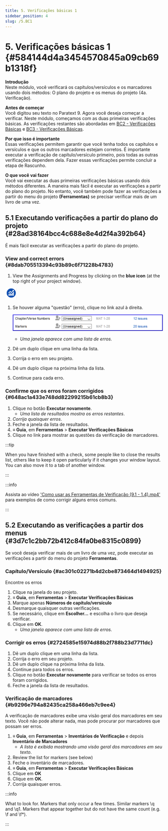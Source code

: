 ```yaml
---
title: 5. Verificações básicas 1
sidebar_position: 4
slug: /5.BC1
---
```




# 5. Verificações básicas 1 {#584144d4a3454570845a09cb69b1318f}


**Introdução**  
Neste módulo, você verificará os capítulos/versículos e os marcadores usando dois métodos: O plano do projeto e os menus do projeto (4a. Verificação).


**Antes de começar**  
Você digitou seu texto no Paratext 9. Agora você deseja começar a verificar. Neste módulo, começamos com as duas primeiras verificações básicas. As verificações restantes são abordadas em [BC2 - Verificações Básicas](../03-Stage-2/12.BC2.md) e [BC3 - Verificações Básicas](../04-Stage-3/19.BC3.md).


**Por que isso é importante**  
Essas verificações permitem garantir que você tenha todos os capítulos e versículos e que os outros marcadores estejam corretos. É importante executar a verificação de capítulo/versículo primeiro, pois todas as outras verificações dependem dela. Fazer essas verificações permite concluir a etapa de Rascunho.


**O que você vai fazer**  
Você vai executar as duas primeiras verificações básicas usando dois métodos diferentes. A maneira mais fácil é executar as verificações a partir do plano do projeto. No entanto, você também pode fazer as verificações a partir do menu do projeto **(Ferramentas)** se precisar verificar mais de um livro de uma vez.


## 5.1 Executando verificações a partir do plano do projeto {#28ad38164bcc4c688e8e4d2f4a392b64}


É mais fácil executar as verificações a partir do plano do projeto.


### **View and correct errors** {#8dab705513394c93b89c6f71228b4783}


<div class='notion-row'>
<div class='notion-column' style={{width: 'calc((100% - (min(32px, 4vw) * 1)) * 0.5)'}}>

1. View the Assignments and Progress by clicking on the **blue icon** (at the top right of your project window).

</div><div className='notion-spacer'></div>

<div class='notion-column' style={{width: 'calc((100% - (min(32px, 4vw) * 1)) * 0.5)'}}>


![](./1327675855.png)


</div><div className='notion-spacer'></div>
</div>

1. Se houver alguma "questão" (erro), clique no link azul à direita.

    ![](./1439418375.png)

    - *Uma janela aparece com uma lista de erros.*
2. Dê um duplo clique em uma linha da lista.
3. Corrija o erro em seu projeto.
4. Dê um duplo clique na próxima linha da lista.
5. Continue para cada erro.

### **Confirme que os erros foram corrigidos** {#648ac1a433e748dd82299215b61cb8b3}

1. Clique no botão **Executar novamente**.
    - *Uma lista de resultados mostra os erros restantes*.
2. *Corrija quaisquer erros*.
3. Feche a janela da lista de resultados.
4. **≡ Guia**, em **Ferramentas** \> **Executar Verificações Básicas**
5. Clique no link para mostrar as questões da verificação de marcadores.

:::tip

When you have finished with a check, some people like to close the results list, others like to keep it open particularly if it changes your window layout. You can also move it to a tab of another window.

:::




:::info

Assista ao vídeo ['Como usar as Ferramentas de Verificação (9.1 - 1.4).mp4'](https://vimeo.com/461361122) para exemplos de como corrigir alguns erros comuns.

:::




## 5.2 Executando as verificações a partir dos menus {#3d7c1c2bb72b412c84fa0be8315c0899}


Se você deseja verificar mais de um livro de uma vez, pode executar as verificações a partir do menu do projeto **Ferramentas**.


### Capítulo/Versículo {#ac301c02271b4d2cbe873464d1494925}


Encontre os erros

1. Clique na janela do seu projeto.
2. **≡ Guia**, em **Ferramentas** \> **Executar Verificações Básicas**
3. Marque apenas **Números de capítulo/versículo**
4. Desmarque quaisquer outras verificações.
5. Se necessário, clique em **Escolher...** e escolha o livro que deseja verificar.
6. Clique em **OK**.
    - _Uma janela aparece com uma lista de erros._

### Corrigir os erros {#2724585e15974d88b2f788b23d7711dc}

1. Dê um duplo clique em uma linha da lista.
2. Corrija o erro em seu projeto.
3. Dê um duplo clique na próxima linha da lista.
4. Continue para todos os erros.
5. Clique no botão **Executar novamente** para verificar se todos os erros foram corrigidos.
6. Feche a janela da lista de resultados.

### Verificação de marcadores {#b9296e794a82435ca258a466eb7c9ee4}


A verificação de marcadores exibe uma visão geral dos marcadores em seu texto. Você não pode alterar nada, mas pode procurar por marcadores que possam ser erros.

1. **≡ Guia**, em **Ferramentas** \> **Inventários de Verificação** e depois **Inventário de Marcadores**
    - *A lista é exibida mostrando uma visão geral dos marcadores em seu texto*.
2. Review the list for markers (see below)
3. Feche o inventário de marcadores.
4. **≡ Guia**, em **Ferramentas** \> **Executar Verificações Básicas**
5. Clique em **OK**
6. Clique em **OK**.
7. Corrija quaisquer erros.

:::info

What to look for. Markers that only occur a few times. Similar markers \q and \q1. Markers that appear together but do not have the same count (e.g. \f and \f*).

:::



